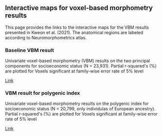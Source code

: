 ## Interactive maps for voxel-based morphometry results

This page provides the links to the interactive maps for the VBM results presented in Kweon et al. (2021). The anatomical regions are labeled according to Neuromorphometrics atlas. 

### Baseline VBM result
Univariate voxel-based morphometry (VBM) results on the two principal components for socioeconomic status (N = 23,931). Partial r-squared's (%) are plotted for Voxels significant at family-wise error rate of 5% level

[Link](https://hmkweon.github.io/SES_VBM/VBM_baseline/index.html)

### VBM result for polygenic index
Univariate voxel-based morphometry results on the polygenic index for socioeconomic status (N = 20,799, only individulas of European ancestry). Partial r-squared's (%) are plotted for Voxels significant at family-wise error rate of 5% level

[Link](https://hmkweon.github.io/SES_VBM/VBM_PGI/index.html)
